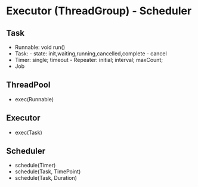 # Executor (ThreadGroup) - Scheduler

## Task
- Runnable: void run()
- Task: 
       - state: init,waiting,running,cancelled,complete
       - cancel
- Timer:  single; timeout
       - Repeater: initial; interval; maxCount;
- Job

## ThreadPool
- exec(Runnable)

## Executor
- exec(Task)

## Scheduler
- schedule(Timer)
- schedule(Task, TimePoint)
- schedule(Task, Duration)

